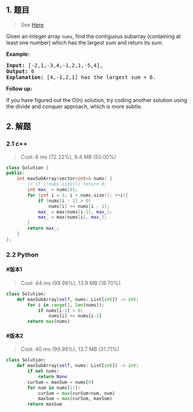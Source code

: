 ## 1. 题目

> See [Here](https://leetcode.com/problems/maximum-subarray/).

<div><p>Given an integer array <code>nums</code>, find the contiguous subarray&nbsp;(containing at least one number) which has the largest sum and return its sum.</p>

<p><strong>Example:</strong></p>

<pre><strong>Input:</strong> [-2,1,-3,4,-1,2,1,-5,4],
<strong>Output:</strong> 6
<strong>Explanation:</strong>&nbsp;[4,-1,2,1] has the largest sum = 6.
</pre>

<p><strong>Follow up:</strong></p>

<p>If you have figured out the O(<em>n</em>) solution, try coding another solution using the divide and conquer approach, which is more subtle.</p>
</div>

## 2. 解题

### 2.1 c++

> Cost: 8 ms (72.22%), 9.4 MB (50.00%)

```cpp
class Solution {
public:
    int maxSubArray(vector<int>& nums) {
        // if (!nums.size()) return 0;
        int max_ = nums[0];
        for (int i = 1; i < nums.size(); ++i){
            if (nums[i - 1] > 0)
                nums[i] += nums[i - 1];
            max_ = max(nums[i-1], max_);
            max_ = max(nums[i], max_);
        }
        return max_;
    }
};
```

### 2.2 Python

#### #版本1

> Cost: 44 ms (99.99%), 13.9 MB (18.70%)

```python
class Solution:
    def maxSubArray(self, nums: List[int]) -> int:
        for i in range(1, len(nums)):
            if nums[i-1] > 0:
                nums[i] += nums[i-1]
        return max(nums)
```

#### #版本2

> Cost: 40 ms (99.99%), 13.7 MB (31.71%)

```python
class Solution:
    def maxSubArray(self, nums: List[int]) -> int:
        if not nums:
            return None
        curSum = maxSum = nums[0]
        for num in nums[1:]:
            curSum = max(curSum+num, num)
            maxSum = max(curSum, maxSum)
        return maxSum
```
